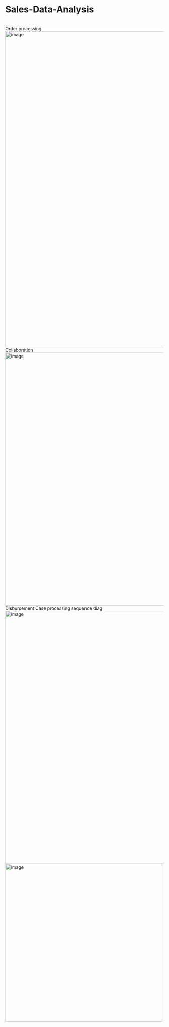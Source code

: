 # Sales-Data-Analysis
<br>
Order processing
<br>
<img width="1000" alt="image" src="https://user-images.githubusercontent.com/57039610/157793468-bf666f6e-8d60-45d8-9be5-3d08a9b60fd9.png">
<br>
Collaboration
<br>
<img width="800" alt="image" src="https://user-images.githubusercontent.com/57039610/157803580-c9894bf1-0592-4c49-9d53-7723e2ba96e9.png">
<br>
Disbursement Case processing sequence diag
<img width="800" alt="image" src="https://user-images.githubusercontent.com/57039610/161369896-ca9a7b26-b7fa-46e7-910f-1f86ad8725b9.png">
<br>
<img width="500" alt="image" src="https://user-images.githubusercontent.com/57039610/161942624-39f2762a-98f1-486c-b772-aea0d93bf516.png">
